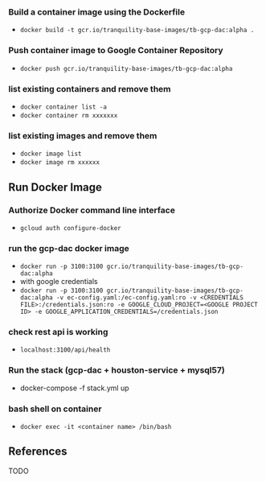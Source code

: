 ### Build a container image using the Dockerfile
* `docker build -t gcr.io/tranquility-base-images/tb-gcp-dac:alpha .`

### Push container image to Google Container Repository
* `docker push gcr.io/tranquility-base-images/tb-gcp-dac:alpha`

### list existing containers and remove them
* `docker container list -a `
* `docker container rm xxxxxxx`

### list existing images and remove them 
* `docker image list` 
* `docker image rm xxxxxx`

## Run Docker Image
### Authorize Docker command line interface
* `gcloud auth configure-docker`

### run the gcp-dac docker image
* `docker run -p 3100:3100 gcr.io/tranquility-base-images/tb-gcp-dac:alpha`
* with google credentials
* `docker run -p 3100:3100 gcr.io/tranquility-base-images/tb-gcp-dac:alpha -v ec-config.yaml:/ec-config.yaml:ro -v <CREDENTIALS FILE>:/credentials.json:ro -e GOOGLE_CLOUD_PROJECT=<GOOGLE PROJECT ID> -e GOOGLE_APPLICATION_CREDENTIALS=/credentials.json`

### check rest api is working
* `localhost:3100/api/health` 

### Run the stack (gcp-dac + houston-service + mysql57)
* docker-compose -f stack.yml up

### bash shell on container
* `docker exec -it <container name> /bin/bash` 

## References
TODO